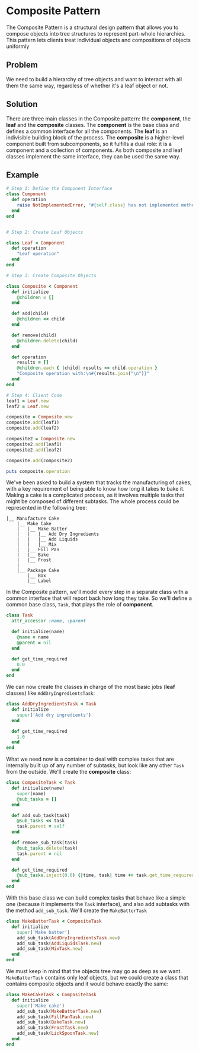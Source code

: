 # Composite Pattern
The Composite Pattern is a structural design pattern that allows you to compose objects into tree structures to represent part-whole hierarchies. This pattern lets clients treat individual objects and compositions of objects uniformly

## Problem
We need to build a hierarchy of tree objects and want to interact with all them the same way, regardless of whether it's a leaf object or not.

## Solution
There are three main classes in the Composite pattern: the **component**, the **leaf** and the **composite** classes. The **component** is the base class and defines a common interface for all the components. The **leaf** is an indivisible building block of the process. The **composite** is a higher-level component built from subcomponents, so it fulfills a dual role: it is a component and a collection of components. As both composite and leaf classes implement the same interface, they can be used the same way.

## Example
```ruby
# Step 1: Define the Component Interface
class Component
  def operation
    raise NotImplementedError, "#{self.class} has not implemented method '#{__method__}'"
  end
end


# Step 2: Create Leaf Objects

class Leaf < Component
  def operation
    "Leaf operation"
  end
end

# Step 3: Create Composite Objects

class Composite < Component
  def initialize
    @children = []
  end

  def add(child)
    @children << child
  end

  def remove(child)
    @children.delete(child)
  end

  def operation
    results = []
    @children.each { |child| results << child.operation }
    "Composite operation with:\n#{results.join("\n")}"
  end
end

# Step 4: Client Code
leaf1 = Leaf.new
leaf2 = Leaf.new

composite = Composite.new
composite.add(leaf1)
composite.add(leaf2)

composite2 = Composite.new
composite2.add(leaf1)
composite2.add(leaf2)

composite.add(composite2)

puts composite.operation

```


We've been asked to build a system that tracks the manufacturing of cakes, with a key requirement of being able to know how long it takes to bake it. Making a cake is a complicated process, as it involves multiple tasks that might be composed of different subtasks. The whole process could be represented in the following tree:

```
|__ Manufacture Cake
    |__ Make Cake
    |   |__ Make Batter
    |   |   |__ Add Dry Ingredients
    |   |   |__ Add Liquids
    |   |   |__ Mix
    |   |__ Fill Pan
    |   |__ Bake
    |   |__ Frost
    |
    |__ Package Cake
        |__ Box
        |__ Label
```

In the Composite pattern, we'll model every step in a separate class with a common interface that will report back how long they take. So we'll define a common base class, `Task`, that plays the role of **component**.

```ruby
class Task
  attr_accessor :name, :parent

  def initialize(name)
    @name = name
    @parent = nil
  end

  def get_time_required
    0.0
  end
end
```

We can now create the classes in charge of the most basic jobs (**leaf** classes) like `AddDryIngredientsTask`:

```ruby
class AddDryIngredientsTask < Task
  def initialize
    super('Add dry ingredients')
  end

  def get_time_required
    1.0
  end
end
```

What we need now is a container to deal with complex tasks that are internally built up of any number of subtasks, but look like any other `Task` from the outside. We'll create the **composite** class:

```ruby
class CompositeTask < Task
  def initialize(name)
    super(name)
    @sub_tasks = []
  end

  def add_sub_task(task)
    @sub_tasks << task
    task.parent = self
  end

  def remove_sub_task(task)
    @sub_tasks.delete(task)
    task.parent = nil
  end

  def get_time_required
    @sub_tasks.inject(0.0) {|time, task| time += task.get_time_required}
  end
end
```

With this base class we can build complex tasks that behave like a simple one (because it implements the `Task` interface), and also add subtasks with the method `add_sub_task`. We'll create the `MakeBatterTask`

```ruby
class MakeBatterTask < CompositeTask
  def initialize
    super('Make batter')
    add_sub_task(AddDryIngredientsTask.new)
    add_sub_task(AddLiquidsTask.new)
    add_sub_task(MixTask.new)
  end
end
```

We must keep in mind that the objects tree may go as deep as we want. `MakeBatterTask` contains only leaf objects, but we could create a class that contains composite objects and it would behave exactly the same:

```ruby
class MakeCakeTask < CompositeTask
  def initialize
    super('Make cake')
    add_sub_task(MakeBatterTask.new)
    add_sub_task(FillPanTask.new)
    add_sub_task(BakeTask.new)
    add_sub_task(FrostTask.new)
    add_sub_task(LickSpoonTask.new)
  end
end
```
